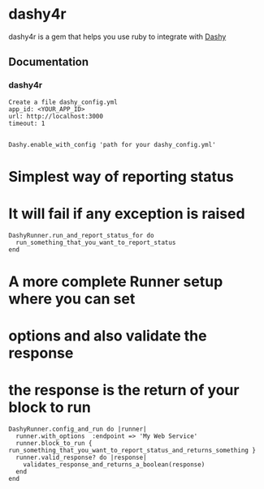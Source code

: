 dashy4r
=======

dashy4r is a gem that helps you use ruby to integrate with [Dashy](https://github.com/rafbgarcia/dashy)

## Documentation

### dashy4r

    Create a file dashy_config.yml
    app_id: <YOUR_APP_ID>
    url: http://localhost:3000
    timeout: 1


    Dashy.enable_with_config 'path for your dashy_config.yml'


# Simplest way of reporting status
# It will fail if any exception is raised
    DashyRunner.run_and_report_status_for do
      run_something_that_you_want_to_report_status
    end

# A more complete Runner setup where you can set
# options and also validate the response
# the response is the return of your block to run
    DashyRunner.config_and_run do |runner|
      runner.with_options  :endpoint => 'My Web Service'
      runner.block_to_run { run_something_that_you_want_to_report_status_and_returns_something }
      runner.valid_response? do |response|
        validates_response_and_returns_a_boolean(response)
      end
    end
